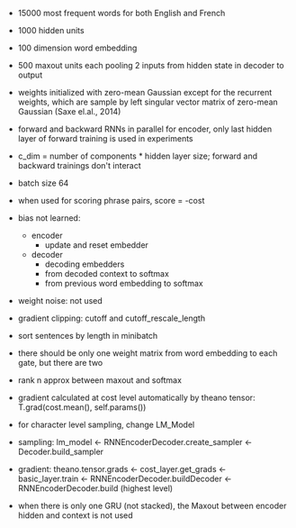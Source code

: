 - 15000 most frequent words for both English and French
- 1000 hidden units
- 100 dimension word embedding
- 500 maxout units each pooling 2 inputs from hidden state in decoder to output
- weights initialized with zero-mean Gaussian except for the recurrent weights, which are sample by left singular vector matrix of zero-mean Gaussian (Saxe el.al., 2014)
- forward and backward RNNs in parallel for encoder, only last hidden layer of forward training is used in experiments
- c_dim = number of components * hidden layer size; forward and backward trainings don't interact
- batch size 64
- when used for scoring phrase pairs, score = -cost

- bias not learned:
	- encoder
		- update and reset embedder
	- decoder
		- decoding embedders
		- from decoded context to softmax
		- from previous word embedding to softmax
- weight noise: not used
- gradient clipping: cutoff and cutoff_rescale_length
- sort sentences by length in minibatch
- there should be only one weight matrix from word embedding to each gate, but there are two
- rank n approx between maxout and softmax

- gradient calculated at cost level automatically by theano tensor: T.grad(cost.mean(), self.params())
- for character level sampling, change LM_Model
- sampling: lm_model <- RNNEncoderDecoder.create_sampler <- Decoder.build_sampler
- gradient: theano.tensor.grads <- cost_layer.get_grads <- basic_layer.train <- RNNEncoderDecoder.buildDecoder <- RNNEncoderDecoder.build (highest level)
- when there is only one GRU (not stacked), the Maxout between encoder hidden and context is not used
